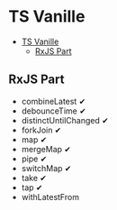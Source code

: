 # TS Vanille

<!-- @import "[TOC]" {cmd="toc" depthFrom=1 depthTo=6 orderedList=false} -->

<!-- code_chunk_output -->

- [TS Vanille](#ts-vanille)
  - [RxJS Part](#rxjs-part)

<!-- /code_chunk_output -->

## RxJS Part

- combineLatest &#10004;
- debounceTime &#10004;
- distinctUntilChanged &#10004;
- forkJoin &#10004;
- map &#10004;
- mergeMap &#10004;
- pipe &#10004;
- switchMap &#10004;
- take &#10004;
- tap &#10004;
- withLatestFrom
